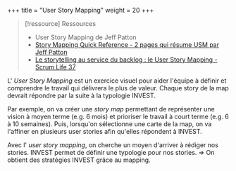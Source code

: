 +++
title = "User Story Mapping"
weight = 20
+++

> [!ressource] Ressources
> - User Story Mapping de Jeff Patton
> - [Story Mapping Quick Reference - 2 pages qui résume USM par Jeff Patton](https://jpattonassociates.com/wp-content/uploads/2015/03/story_mapping.pdf)
> - [Le storytelling au service du backlog : le User Story Mapping - Scrum Life 37](https://youtu.be/dvnU_R0mu98)

L' *User Story Mapping* est un exercice visuel pour aider l'équipe à définir et comprendre le travail qui délivrera le plus de valeur. Chaque story de la map devrait répondre par la suite à la typologie INVEST.

Par exemple, on va créer une *story map* permettant de représenter une vision à moyen terme (e.g. 6 mois) et prioriser le travail à court terme (e.g. 6 à 10 semaines). Puis, lorsqu'on sélectionne une carte de la map, on va l'affiner en plusieurs user stories afin qu'elles répondent à INVEST.

Avec l' *user story mapping*, on cherche un moyen d'arriver à rédiger nos stories. INVEST permet de définir une typologie pour nos stories. => On obtient des stratégies INVEST grâce au mapping.
